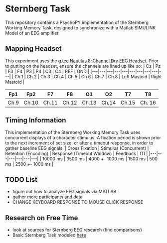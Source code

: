 # Sternberg Task
This repository contains a PsychoPY implementation of the Sternberg Working Memory Task, designed to synchronize with a Matlab SIMULINK Model of an EEG amplifier. 

## Mapping Headset
This experiment uses the [g.tec Nautilus 8-Channel Dry EEG Headset](https://www.gtec.at/product/g-nautilus-research/?srsltid=AfmBOopZi8mVtdq8GTyisuGzCSdBA6f8W5MG8NtzNnF6aHY3dzxtEMB9).
Prior to putting on the headset, ensure the channels are lined up like so:
| Cz | Pz | F3 | F4 | P3 | P4 | C3 | C4 | REF | GND |
|---|---|---|---|---|---|---|---|---|---|
| Ch.1 | Ch.2 | Ch.3 | Ch.4 | Ch.5 | Ch.6 | Ch.7 | Ch.8 | Left Mastoid | Right Mastoid |


| Fp1 | Fp2 | F7 | F8 | O1 | O2 | T7 | T8 |
|---|---|---|---|---|---|---|---|
| Ch.9 | Ch.10 | Ch.11 | Ch.12 | Ch.13 | Ch.14 | Ch.15 | Ch. 16 |


## Timing Information
This implementation of the Sternberg Working Memory Task uses concurrent displays of a character stimulus. A fixation period is shown prior to the next increment of set size, or after a timeout response, in order to gather baseline EEG 
signals.
| Cross Fixation | Stimulus (Concurrent) | Retention (Encoding) | Response (Timeout Window) | Feedback | ITI | 
|---|---|---|---|---|---|
| 10000 ms | 3500 ms | 4000 +- 1000 ms | 1500 ms | 500 ms | 2500 +- 1000 ms |  

## TODO List
* figure out how to analyze EEG signals via MATLAB
* gather more participants and data
* CHANGE KEYBOARD RESPONSE TO MOUSE CLICK RESPONSE
 

## Research on Free Time
* look at sources for Sternberg EEG research (find comparisons)
* Basic Sternberg Task modeled [here](https://pmc.ncbi.nlm.nih.gov/articles/PMC2853698/)
